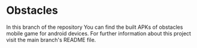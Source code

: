 # Obstacles
<p>
  In this branch of the repository You can find the built APKs of obstacles mobile game for android devices. For further information about this project visit the main branch's README file.
</p>
